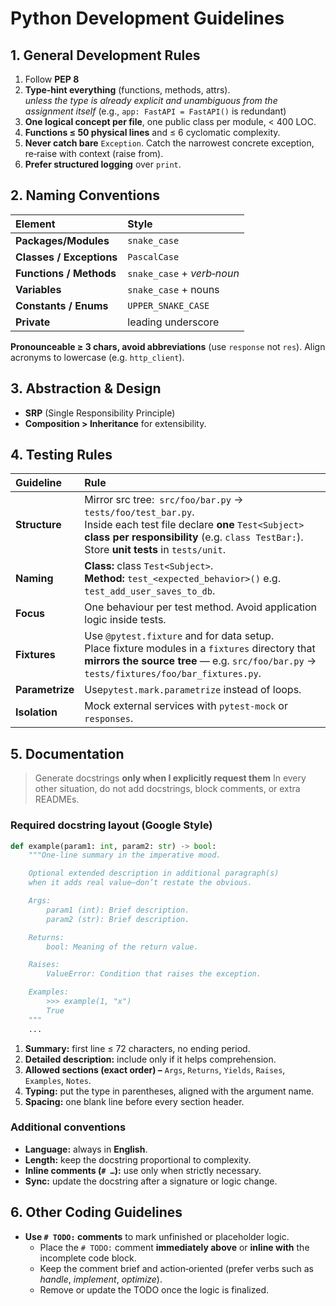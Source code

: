 # Python Development Guidelines

## 1. General Development Rules
1. Follow **PEP 8**
2. **Type‑hint everything** (functions, methods, attrs).<br>
_unless the type is already explicit and unambiguous from the assignment itself_ (e.g., `app: FastAPI = FastAPI()` is redundant)
3. **One logical concept per file**, one public class per module, < 400 LOC.
4. **Functions ≤ 50 physical lines** and ≤ 6 cyclomatic complexity.
5. **Never catch bare** `Exception`. Catch the narrowest concrete exception, re‑raise with context (raise from).
6. **Prefer structured logging** over `print`.

## 2. Naming Conventions

| Element                  | Style                      |
|:-------------------------|:---------------------------|
| **Packages/Modules**     | `snake_case`               |
| **Classes / Exceptions** | `PascalCase`               |
| **Functions / Methods**  | `snake_case` + _verb‑noun_ |
| **Variables**            | `snake_case` + nouns       |
| **Constants / Enums**    | `UPPER_SNAKE_CASE`         |
| **Private**              | leading underscore         |

**Pronounceable ≥ 3 chars, avoid abbreviations** (use `response` not `res`). Align acronyms to lowercase (e.g. `http_client`).

## 3. Abstraction & Design
- **SRP** (Single Responsibility Principle)
- **Composition > Inheritance** for extensibility.

## 4. Testing Rules

| Guideline       | Rule                                                                                                                                                                                                                   |
|:----------------|:-----------------------------------------------------------------------------------------------------------------------------------------------------------------------------------------------------------------------|
| **Structure**   | Mirror src tree:` src/foo/bar.py` → `tests/foo/test_bar.py`.<br/>Inside each test file declare **one** `Test<Subject>` **class per responsibility** (e.g. `class TestBar:`).<br/>Store **unit tests** in `tests/unit`. |
| **Naming**      | **Class:** class `Test<Subject>`.<br/>**Method:** `test_<expected_behavior>()` e.g. `test_add_user_saves_to_db`.                                                                                                       |
| **Focus**       | One behaviour per test method. Avoid application logic inside tests.                                                                                                                                                   |
| **Fixtures**    | Use `@pytest.fixture` and for data setup.<br/>Place fixture modules in a `fixtures` directory that **mirrors the source tree** — e.g. `src/foo/bar.py` → `tests/fixtures/foo/bar_fixtures.py`.                         |
| **Parametrize** | Use`pytest.mark.parametrize` instead of loops.                                                                                                                                                                         |
| **Isolation**   | Mock external services with `pytest-mock` or `responses`.                                                                                                                                                              |

## 5. Documentation
> Generate docstrings **only when I explicitly request them**
In every other situation, do not add docstrings, block comments, or extra READMEs.

### Required docstring layout (Google Style)
```python
def example(param1: int, param2: str) -> bool:
    """One‑line summary in the imperative mood.

    Optional extended description in additional paragraph(s)
    when it adds real value—don’t restate the obvious.

    Args:
        param1 (int): Brief description.
        param2 (str): Brief description.

    Returns:
        bool: Meaning of the return value.

    Raises:
        ValueError: Condition that raises the exception.

    Examples:
        >>> example(1, "x")
        True
    """
    ...
```

1. **Summary:** first line ≤ 72 characters, no ending period.
2. **Detailed description:** include only if it helps comprehension.
3. **Allowed sections (exact order) –** `Args`, `Returns`, `Yields`, `Raises`, `Examples`, `Notes`.
4. **Typing:** put the type in parentheses, aligned with the argument name.
5. **Spacing:** one blank line before every section header.

### Additional conventions
- **Language:** always in **English**.
- **Length:** keep the docstring proportional to complexity.
- **Inline comments (`# …`):** use only when strictly necessary.
- **Sync:** update the docstring after a signature or logic change.

## 6. Other Coding Guidelines
- **Use `# TODO:` comments** to mark unfinished or placeholder logic.
  - Place the `# TODO:` comment **immediately above** or **inline with** the incomplete code block.
  - Keep the comment brief and action‑oriented (prefer verbs such as _handle_, _implement_, _optimize_).
  - Remove or update the TODO once the logic is finalized.
